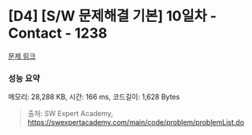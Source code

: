 # [D4] [S/W 문제해결 기본] 10일차 - Contact - 1238 

[문제 링크](https://swexpertacademy.com/main/code/problem/problemDetail.do?contestProbId=AV15B1cKAKwCFAYD) 

### 성능 요약

메모리: 28,288 KB, 시간: 166 ms, 코드길이: 1,628 Bytes



> 출처: SW Expert Academy, https://swexpertacademy.com/main/code/problem/problemList.do